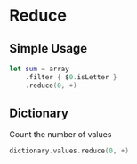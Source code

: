 # Reduce


## Simple Usage
```swift
let sum = array
    .filter { $0.isLetter }
    .reduce(0, +)
```
## Dictionary
Count the number of values
```swift
dictionary.values.reduce(0, +)
```
